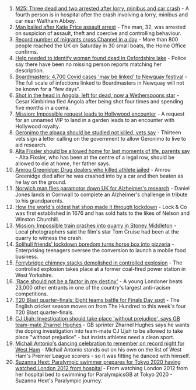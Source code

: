 1. [M25: Three dead and two arrested after lorry, minibus and car crash](https://www.bbc.co.uk/news/uk-england-essex-58312144) - A fourth person is in hospital after the crash involving a lorry, minibus and car near Waltham Abbey.
2. [Man bailed after Katie Price assault arrest](https://www.bbc.co.uk/news/uk-england-essex-58315334) - The man, 32, was arrested on suspicion of assault, theft and coercive and controlling behaviour.
3. [Record number of migrants cross Channel in a day](https://www.bbc.co.uk/news/uk-58312630) - More than 800 people reached the UK on Saturday in 30 small boats, the Home Office confirms.
4. [Help needed to identify woman found dead in Oxfordshire lake](https://www.bbc.co.uk/news/uk-england-oxfordshire-58306617) - Police say there have been no missing person reports matching her description.
5. [Boardmasters: 4,700 Covid cases 'may be linked' to Newquay festival](https://www.bbc.co.uk/news/uk-england-cornwall-58309660) - The full scale of infections linked to Boardmasters in Newquay will not be known for a "few days".
6. [Shot in the head in Angola, left for dead, now a Wetherspoons star](https://www.bbc.co.uk/news/uk-58266180) - Cesar Kimbirima fled Angola after being shot four times and spending five months in a coma.
7. [Mission: Impossible request leads to Hollywood encounter](https://www.bbc.co.uk/news/uk-england-birmingham-58305506) - A request for an unnamed VIP to land in a garden leads to an encounter with Hollywood royalty.
8. [Geronimo the alpaca should be studied not killed, vets say](https://www.bbc.co.uk/news/uk-england-bristol-58309557) - Thirteen vets sign a letter calling on the government to allow Geronimo to live to aid research.
9. [Alta Fixsler should be allowed home for last moments of life, parents say](https://www.bbc.co.uk/news/uk-england-manchester-58305867) - Alta Fixsler, who has been at the centre of a legal row, should be allowed to die at home, her father says.
10. [Amrou Greenidge: Drug dealers who killed athlete jailed](https://www.bbc.co.uk/news/uk-england-london-58307558) - Amrou Greenidge died after he was crashed into by a car and then beaten as he lay on the ground.
11. [Norwich man flies paramotor down UK for Alzheimer's research](https://www.bbc.co.uk/news/uk-england-norfolk-58304512) - Daniel Jones lands in Cornwall to complete an Alzheimer's challenge in tribute to his grandparents.
12. [How the world's oldest hat shop made it through lockdown](https://www.bbc.co.uk/news/uk-england-london-58307552) - Lock & Co was first established in 1676 and has sold hats to the likes of Nelson and Winston Churchill.
13. [Mission: Impossible train crashes into quarry in Stoney Middleton](https://www.bbc.co.uk/news/uk-england-derbyshire-58307832) - Local photographers said the film's star Tom Cruise had been at the quarry to witness the crash.
14. [Solihull friends' lockdown boredom turns horse box into pizzeria](https://www.bbc.co.uk/news/uk-england-birmingham-58283884) - Enterprising teenagers oversee the conversion to launch a mobile food business.
15. [Ferrybridge chimney stacks demolished in controlled explosion](https://www.bbc.co.uk/news/uk-england-leeds-58297602) - The controlled explosion takes place at a former coal-fired power station in West Yorkshire.
16. ['Race should not be a factor in my destiny'](https://www.bbc.co.uk/news/uk-england-london-58283709) - A young Londoner beats 23,000 other entrants in one of the country's largest anti-racism competitions.
17. [T20 Blast quarter-finals: Eight teams battle for Finals Day spot](https://www.bbc.co.uk/sport/cricket/58283420) - The English cricket season moves on from The Hundred to this week's four T20 Blast quarter-finals.
18. [CJ Ujah: Investigation should take place 'without prejudice', says GB team-mate Zharnel Hughes](https://www.bbc.co.uk/sport/athletics/58315272) - GB sprinter Zharnel Hughes says he wants the doping investigation into team-mate CJ Ujah to be allowed to take place "without prejudice" - but insists athletes need a clean sport.
19. [Michail Antonio's dancing celebration to remember on record night for West Ham](https://www.bbc.co.uk/sport/football/58312266) - Michail Antonio stands out on his own on the list of West Ham's Premier League scorers - so it was fitting he danced with himself.
20. [Suzanna Hext: Paralympic swimmer prepares for Tokyo 2020 having watched London 2012 from hospital](https://www.bbc.co.uk/sport/disability-sport/58187268) - From watching London 2012 from her hospital bed to swimming for ParalympicsGB at Tokyo 2020 - Suzanna Hext's Paralympic journey.

